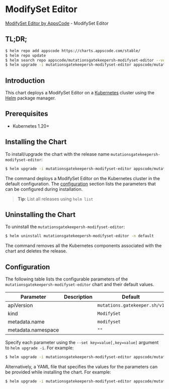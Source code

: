 # ModifySet Editor

[ModifySet Editor by AppsCode](https://appscode.com) - ModifySet Editor

## TL;DR;

```bash
$ helm repo add appscode https://charts.appscode.com/stable/
$ helm repo update
$ helm search repo appscode/mutationsgatekeepersh-modifyset-editor --version=v0.20.0
$ helm upgrade -i mutationsgatekeepersh-modifyset-editor appscode/mutationsgatekeepersh-modifyset-editor -n default --create-namespace --version=v0.20.0
```

## Introduction

This chart deploys a ModifySet Editor on a [Kubernetes](http://kubernetes.io) cluster using the [Helm](https://helm.sh) package manager.

## Prerequisites

- Kubernetes 1.20+

## Installing the Chart

To install/upgrade the chart with the release name `mutationsgatekeepersh-modifyset-editor`:

```bash
$ helm upgrade -i mutationsgatekeepersh-modifyset-editor appscode/mutationsgatekeepersh-modifyset-editor -n default --create-namespace --version=v0.20.0
```

The command deploys a ModifySet Editor on the Kubernetes cluster in the default configuration. The [configuration](#configuration) section lists the parameters that can be configured during installation.

> **Tip**: List all releases using `helm list`

## Uninstalling the Chart

To uninstall the `mutationsgatekeepersh-modifyset-editor`:

```bash
$ helm uninstall mutationsgatekeepersh-modifyset-editor -n default
```

The command removes all the Kubernetes components associated with the chart and deletes the release.

## Configuration

The following table lists the configurable parameters of the `mutationsgatekeepersh-modifyset-editor` chart and their default values.

|     Parameter      | Description |                 Default                 |
|--------------------|-------------|-----------------------------------------|
| apiVersion         |             | <code>mutations.gatekeeper.sh/v1</code> |
| kind               |             | <code>ModifySet</code>                  |
| metadata.name      |             | <code>modifyset</code>                  |
| metadata.namespace |             | <code>""</code>                         |


Specify each parameter using the `--set key=value[,key=value]` argument to `helm upgrade -i`. For example:

```bash
$ helm upgrade -i mutationsgatekeepersh-modifyset-editor appscode/mutationsgatekeepersh-modifyset-editor -n default --create-namespace --version=v0.20.0 --set apiVersion=mutations.gatekeeper.sh/v1
```

Alternatively, a YAML file that specifies the values for the parameters can be provided while
installing the chart. For example:

```bash
$ helm upgrade -i mutationsgatekeepersh-modifyset-editor appscode/mutationsgatekeepersh-modifyset-editor -n default --create-namespace --version=v0.20.0 --values values.yaml
```
